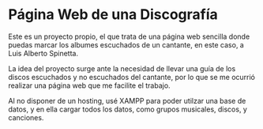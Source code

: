 # Página Web de una Discografía

Este es un proyecto propio, el que trata de una página web sencilla donde puedas marcar los albumes escuchados de un cantante, en este caso, a Luis Alberto Spinetta.

La idea del proyecto surge ante la necesidad de llevar una guía de los discos escuchados y no escuchados del cantante, por lo que se me ocurrió realizar una página web que me facilite el trabajo.

Al no disponer de un hosting, usé XAMPP para poder utilzar una base de datos, y en ella cargar todos los datos, como grupos musicales, discos, y canciones.
